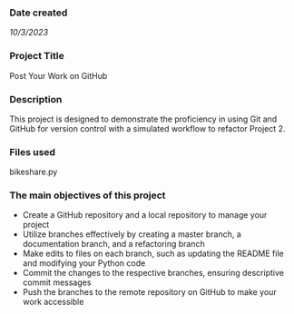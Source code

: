 
### Date created
_10/3/2023_

### Project Title
Post Your Work on GitHub

### Description
This project is designed to demonstrate the proficiency in using Git and GitHub for version control with a simulated workflow to refactor Project 2. 

### Files used
bikeshare.py

### The main objectives of this project 
 * Create a GitHub repository and a local repository to manage your project
 * Utilize branches effectively by creating a master branch, a documentation branch, and a refactoring branch
 * Make edits to files on each branch, such as updating the README file and modifying your Python code
 * Commit the changes to the respective branches, ensuring descriptive commit messages
 * Push the branches to the remote repository on GitHub to make your work accessible



